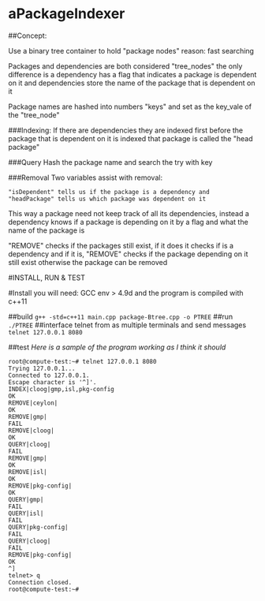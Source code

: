 # aPackageIndexer

##Concept:

Use a binary tree container to hold "package nodes" 
reason: fast searching

Packages and dependencies are both considered "tree_nodes"
the only difference is a dependency has a flag that indicates a package is dependent on it 
and dependencies store the name of the package that is dependent on it

Package names are hashed into numbers "keys" and set as the key_vale of the "tree_node"

###Indexing:
If there are dependencies they are indexed first before the package that is dependent on it is indexed 
that package is called the "head package"

###Query 
Hash the package name and search the try with key

###Removal
Two variables assist with removal:

```
"isDependent" tells us if the package is a dependency and 
"headPackage" tells us which package was dependent on it 
```

This way a package need not keep track of all its dependencies, instead
a dependency knows if a package is depending on it by a flag and what the name of the package is

"REMOVE" checks if the packages still exist, 
if it does it checks if is a dependency and 
	if it is, "REMOVE" checks if the package depending on it still exist
otherwise the package can be removed 

#INSTALL, RUN & TEST

#Install 
you will need: GCC env > 4.9d
and the program is compiled with c++11

##build
`g++ -std=c++11 main.cpp package-Btree.cpp -o PTREE`
##run
`./PTREE`
##interface
	telnet from as multiple terminals and send messages 
`telnet 127.0.0.1 8080`

##test
_Here is a sample of the program working as I think it should_

```
root@compute-test:~# telnet 127.0.0.1 8080
Trying 127.0.0.1...
Connected to 127.0.0.1.
Escape character is '^]'.
INDEX|cloog|gmp,isl,pkg-config
OK
REMOVE|ceylon|
OK
REMOVE|gmp|
FAIL
REMOVE|cloog|
OK
QUERY|cloog|
FAIL
REMOVE|gmp|
OK
REMOVE|isl|
OK
REMOVE|pkg-config|
OK
QUERY|gmp|
FAIL
QUERY|isl|
FAIL
QUERY|pkg-config|
FAIL
QUERY|cloog|
FAIL
REMOVE|pkg-config|
OK
^]
telnet> q
Connection closed.
root@compute-test:~# 
```


